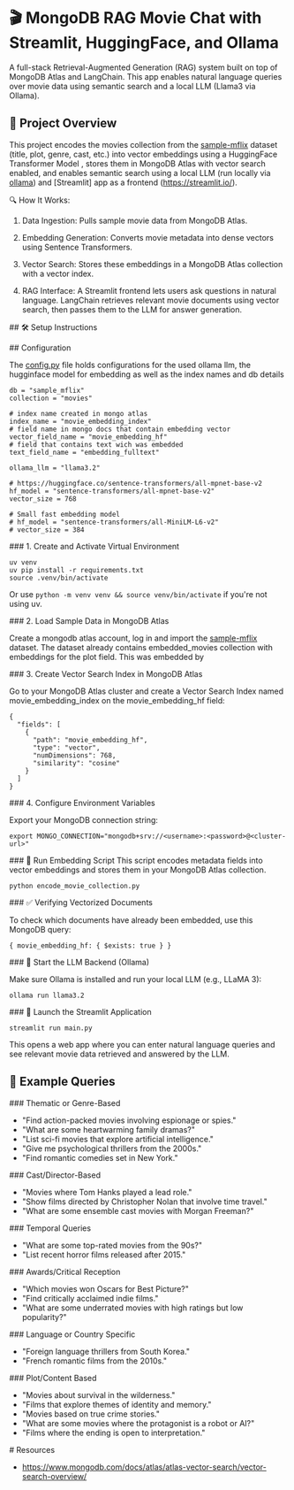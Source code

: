 
# 🎬 MongoDB RAG Movie Chat with Streamlit, HuggingFace, and Ollama

A full-stack Retrieval-Augmented Generation (RAG) system built on top of MongoDB Atlas and LangChain. This app enables natural language queries over movie data using semantic search and a local LLM (Llama3 via Ollama).


## 📌 Project Overview

This project encodes the movies collection from the [sample-mflix](https://www.mongodb.com/docs/atlas/sample-data/sample-mflix/) dataset (title, plot, genre, cast, etc.) into vector embeddings using a HuggingFace Transformer Model , stores them in MongoDB Atlas with vector search enabled, and enables semantic search using a local LLM (run locally via [ollama](https://ollama.com/)) and [Streamlit] app as a frontend (https://streamlit.io/).

🔍 How It Works:

1. Data Ingestion: Pulls sample movie data from MongoDB Atlas.

2. Embedding Generation: Converts movie metadata into dense vectors using Sentence Transformers.

3. Vector Search: Stores these embeddings in a MongoDB Atlas collection with a vector index.

4. RAG Interface: A Streamlit frontend lets users ask questions in natural language. LangChain retrieves relevant movie documents using vector search, then passes them to the LLM for answer generation.


## 🛠️ Setup Instructions


## Configuration

The [config.py](config.py) file holds configurations for the used ollama llm, the hugginface model for embedding as well as the index names and db details 

```
db = "sample_mflix"
collection = "movies"

# index name created in mongo atlas 
index_name = "movie_embedding_index"
# field name in mongo docs that contain embedding vector 
vector_field_name = "movie_embedding_hf"
# field that contains text wich was embedded 
text_field_name = "embedding_fulltext"

ollama_llm = "llama3.2"

# https://huggingface.co/sentence-transformers/all-mpnet-base-v2
hf_model = "sentence-transformers/all-mpnet-base-v2"
vector_size = 768

# Small fast embedding model
# hf_model = "sentence-transformers/all-MiniLM-L6-v2"
# vector_size = 384
```


### 1. Create and Activate Virtual Environment

```
uv venv
uv pip install -r requirements.txt
source .venv/bin/activate
```
Or use ```python -m venv venv && source venv/bin/activate``` if you're not using uv.

### 2. Load Sample Data in MongoDB Atlas

Create a mongodb atlas account, log in and import the [sample-mflix](https://www.mongodb.com/docs/atlas/sample-data/sample-mflix/) dataset. The dataset already contains embedded_movies collection with embeddings for the plot field. This was embedded by 


### 3. Create Vector Search Index in MongoDB Atlas

Go to your MongoDB Atlas cluster and create a Vector Search Index named movie_embedding_index on the movie_embedding_hf field:

```
{
  "fields": [
    {
      "path": "movie_embedding_hf",
      "type": "vector",
      "numDimensions": 768,
      "similarity": "cosine"
    }
  ]
}
```

### 4. Configure Environment Variables

Export your MongoDB connection string:

```
export MONGO_CONNECTION="mongodb+srv://<username>:<password>@<cluster-url>"
```

### 🧠 Run Embedding Script
This script encodes metadata fields into vector embeddings and stores them in your MongoDB Atlas collection.

```
python encode_movie_collection.py
```

### ✅ Verifying Vectorized Documents

To check which documents have already been embedded, use this MongoDB query:

```
{ movie_embedding_hf: { $exists: true } }
```

### 🤖 Start the LLM Backend (Ollama)

Make sure Ollama is installed and run your local LLM (e.g., LLaMA 3):

```
ollama run llama3.2
```

### 🚀 Launch the Streamlit Application
```
streamlit run main.py
```

This opens a web app where you can enter natural language queries and see relevant movie data retrieved and answered by the LLM.


## 🧪 Example Queries

### Thematic or Genre-Based
- "Find action-packed movies involving espionage or spies."
- "What are some heartwarming family dramas?"
- "List sci-fi movies that explore artificial intelligence."
- "Give me psychological thrillers from the 2000s."
- "Find romantic comedies set in New York."

### Cast/Director-Based
- "Movies where Tom Hanks played a lead role."
- "Show films directed by Christopher Nolan that involve time travel."
- "What are some ensemble cast movies with Morgan Freeman?"

### Temporal Queries
- "What are some top-rated movies from the 90s?"
- "List recent horror films released after 2015."

### Awards/Critical Reception
- "Which movies won Oscars for Best Picture?"
- "Find critically acclaimed indie films."
- "What are some underrated movies with high ratings but low popularity?"

### Language or Country Specific
- "Foreign language thrillers from South Korea."
- "French romantic films from the 2010s."

### Plot/Content Based
- "Movies about survival in the wilderness."
- "Films that explore themes of identity and memory."
- "Movies based on true crime stories."
- "What are some movies where the protagonist is a robot or AI?"
- "Films where the ending is open to interpretation."


# Resources

* https://www.mongodb.com/docs/atlas/atlas-vector-search/vector-search-overview/
